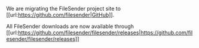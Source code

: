 We are migrating the FileSender project site to [[url:https://github.com/filesender|GitHub]]. 

All FileSender downloads are now available through [[url:https://github.com/filesender/filesender/releases|https://github.com/filesender/filesender/releases]] 
